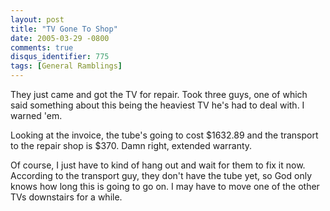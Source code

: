 ```yaml
---
layout: post
title: "TV Gone To Shop"
date: 2005-03-29 -0800
comments: true
disqus_identifier: 775
tags: [General Ramblings]
---
```

They just came and got the TV for repair. Took three guys, one of which
said something about this being the heaviest TV he's had to deal with. I
warned 'em.
 
 Looking at the invoice, the tube's going to cost \$1632.89 and the
transport to the repair shop is \$370. Damn right, extended warranty.
 
 Of course, I just have to kind of hang out and wait for them to fix it
now. According to the transport guy, they don't have the tube yet, so
God only knows how long this is going to go on. I may have to move one
of the other TVs downstairs for a while.
